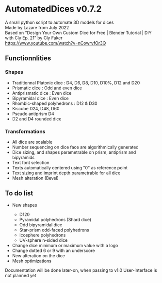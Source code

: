 # AutomatedDices v0.7.2
A small python script to automate 3D models for dices<br/>
Made by Lazare from July 2022<br/>
Based on "Design Your Own Custom Dice for Free | Blender Tutorial | DIY with Cly Ep. 21" by Cly Faker<br/>
https://www.youtube.com/watch?v=nCowrvfOr3Q<br/>

<h2>Functionnlities</h2>
<h3>Shapes</h3>
<ul>
  <li>Traditionnal Platonic dice : D4, D6, D8, D10, D10%, D12 and D20</li>
  <li>Prismatic dice : Odd and even dice</li>
  <li>Antiprismatic dice : Even dice</li>
  <li>Bipyramidal dice : Even dice</li>
  <li>Rhombic-shaped polyhedrons : D12 & D30</li>
  <li>Kiscube D24, D48, D60</li>
  <li>Pseudo antiprism D4</li>
  <li>D2 and D4 rounded dice</li>
</ul>
<h3>Transformations</h3>
<ul>
  <li>All dice are scalable</li>
  <li>Number sequencing on dice face are algorithmically generated</li>
  <li>Dice sizing, and shapes parametrable on prism, antiprism and bipyramids</li>
  <li>Text font selection</li>
  <li>Texts automatically centered using "0" as reference point</li>
  <li>Text sizing and imprint depth parametrable for all dice</li>
  <li>Mesh alteration (Bevel)</li>
</ul>

<h2>To do list</h2>
<ul>
  <li>New shapes</li>
  <ul>
    <li>D120</li>
    <li>Pyramidal polyhedrons (Shard dice)</li>
    <li>Odd bipyramidal dice</li>
    <li>Star-prism odd-faced polyhedrons</li>
    <li>Icosphere polyhedrons</li>
    <li>UV-sphere n-sided dice</li>
  </ul>
  <li>Change dice minimum or maximum value with a logo</li>
  <li>Change dotted 6 or 9 with an underscore</li>
  <li>New alteration on the dice</li>
  <li>Mesh optimizations</li>
</ul>

Documentation will be done later-on, when passing to v1.0
User-interface is not planned yet
